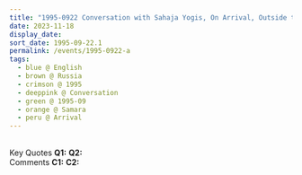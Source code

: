 ```yaml
---
title: "1995-0922 Conversation with Sahaja Yogis, On Arrival, Outside the Plane, Kuybyshev (now Kurumoch) International Airport, Samara, Russia"
date: 2023-11-18
display_date: 
sort_date: 1995-09-22.1
permalink: /events/1995-0922-a
tags:
  - blue @ English
  - brown @ Russia
  - crimson @ 1995
  - deeppink @ Conversation
  - green @ 1995-09
  - orange @ Samara
  - peru @ Arrival
---
```


<br>

<wave-list>
  <list-title color="DarkSeaGreen" width="55">Key Quotes</list-title>
  <list-item color="BlanchedAlmond" width="280"><b>Q1:</b> <i></i></list-item>
  <list-item color="Lavender" width="280"><b>Q2:</b> <i></i></list-item>
</wave-list>

<br>

<wave-list>
  <list-title color="DarkSeaGreen" width="55">Comments</list-title>
  <list-item color="BlanchedAlmond" width="280"><b>C1:</b> <i></i></list-item>
  <list-item color="Lavender" width="280"><b>C2:</b> <i></i></list-item>
</wave-list>